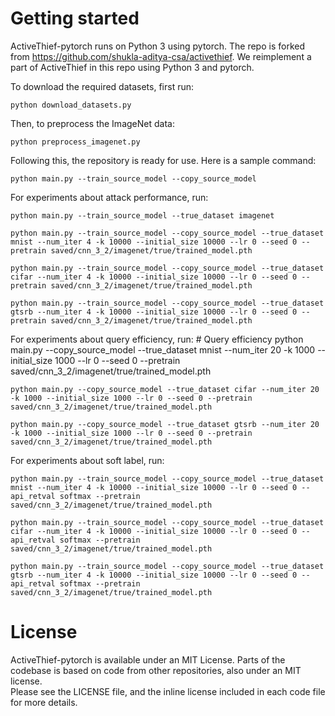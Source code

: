 # Getting started

ActiveThief-pytorch runs on Python 3 using pytorch. The repo is forked from https://github.com/shukla-aditya-csa/activethief. We reimplement a part of ActiveThief in this repo using Python 3 and pytorch.

To download the required datasets, first run:

    python download_datasets.py

Then, to preprocess the ImageNet data:

    python preprocess_imagenet.py

Following this, the repository is ready for use. Here is a sample command:

    python main.py --train_source_model --copy_source_model

For experiments about attack performance, run:

    python main.py --train_source_model --true_dataset imagenet

    python main.py --train_source_model --copy_source_model --true_dataset mnist --num_iter 4 -k 10000 --initial_size 10000 --lr 0 --seed 0 --pretrain saved/cnn_3_2/imagenet/true/trained_model.pth

    python main.py --train_source_model --copy_source_model --true_dataset cifar --num_iter 4 -k 10000 --initial_size 10000 --lr 0 --seed 0 --pretrain saved/cnn_3_2/imagenet/true/trained_model.pth

    python main.py --train_source_model --copy_source_model --true_dataset gtsrb --num_iter 4 -k 10000 --initial_size 10000 --lr 0 --seed 0 --pretrain saved/cnn_3_2/imagenet/true/trained_model.pth

For experiments about query efficiency, run:
    # Query efficiency
    python main.py --copy_source_model --true_dataset mnist --num_iter 20 -k 1000 --initial_size 1000 --lr 0 --seed 0 --pretrain saved/cnn_3_2/imagenet/true/trained_model.pth

    python main.py --copy_source_model --true_dataset cifar --num_iter 20 -k 1000 --initial_size 1000 --lr 0 --seed 0 --pretrain saved/cnn_3_2/imagenet/true/trained_model.pth

    python main.py --copy_source_model --true_dataset gtsrb --num_iter 20 -k 1000 --initial_size 1000 --lr 0 --seed 0 --pretrain saved/cnn_3_2/imagenet/true/trained_model.pth

For experiments about soft label, run:

    python main.py --train_source_model --copy_source_model --true_dataset mnist --num_iter 4 -k 10000 --initial_size 10000 --lr 0 --seed 0 --api_retval softmax --pretrain saved/cnn_3_2/imagenet/true/trained_model.pth

    python main.py --train_source_model --copy_source_model --true_dataset cifar --num_iter 4 -k 10000 --initial_size 10000 --lr 0 --seed 0 --api_retval softmax --pretrain saved/cnn_3_2/imagenet/true/trained_model.pth

    python main.py --train_source_model --copy_source_model --true_dataset gtsrb --num_iter 4 -k 10000 --initial_size 10000 --lr 0 --seed 0 --api_retval softmax --pretrain saved/cnn_3_2/imagenet/true/trained_model.pth

# License

ActiveThief-pytorch is available under an MIT License. Parts of the codebase is based on code from other repositories, also under an MIT license.  
Please see the LICENSE file, and the inline license included in each code file for more details.





